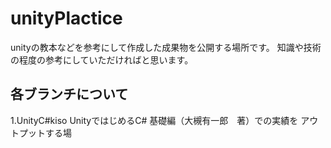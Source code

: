 # unityPlactice

unityの教本などを参考にして作成した成果物を公開する場所です。
知識や技術の程度の参考にしていただければと思います。

## 各ブランチについて

1.UnityC#kiso
    UnityではじめるC# 基礎編（大槻有一郎　著）での実績を アウトプットする場